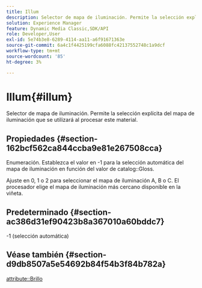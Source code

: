 ```yaml
---
title: Illum
description: Selector de mapa de iluminación. Permite la selección explícita del mapa de iluminación que se utilizará al procesar este material.
solution: Experience Manager
feature: Dynamic Media Classic,SDK/API
role: Developer,User
exl-id: 5e74b3e8-6289-4114-aa11-a6f91671363e
source-git-commit: 6a4c1f4425199cfa6088fc42137552748c1a9dcf
workflow-type: tm+mt
source-wordcount: '85'
ht-degree: 3%

---
```


# Illum{#illum}

Selector de mapa de iluminación. Permite la selección explícita del mapa de iluminación que se utilizará al procesar este material.

## Propiedades {#section-162bcf562ca844ccba9e81e267508cca}

Enumeración. Establezca el valor en -1 para la selección automática del mapa de iluminación en función del valor de catalog::Gloss.

Ajuste en 0, 1 o 2 para seleccionar el mapa de iluminación A, B o C. El procesador elige el mapa de iluminación más cercano disponible en la viñeta.

## Predeterminado {#section-ac386d31ef90423b8a367010a60bddc7}

-1 (selección automática)

## Véase también {#section-d9db8507a5e54692b84f54b3f84b782a}

[attribute::Brillo](../../../../../ir-api/material-cat/image-rendering-api-ref/c-ir-material-catalog/c-ir-material-data-reference/r-ir-cat-gloss.md#reference-5277f62a67e2408ab94699aa712f1eeb)
